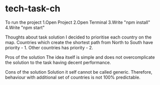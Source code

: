 # tech-task-ch
To run the project
1.Open Project
2.Open Terminal
3.Write "npm install"
4.Write "npm start"
  
Thoughts about task solution
  I decided to prioritise each country on the map. Countries which create the shortest path from North to South have priority - 1. Other countries has priority - 2.
 
Pros of the solution
  The idea itself is simple and does not overcomplicate the solution to the task having decent performance.
  
Cons of the solution
  Solution it self cannot be called generic. Therefore, behaviour with additional set of countries is not 100% predictable.
 
 
